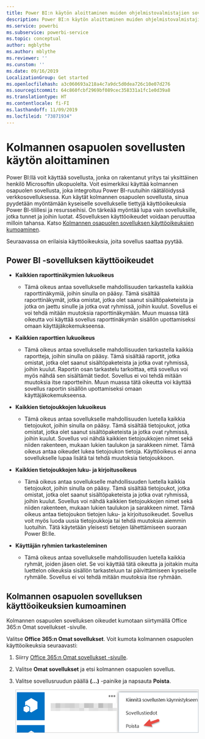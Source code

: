 ```yaml
---
title: Power BI:n käytön aloittaminen muiden ohjelmistovalmistajien sovellusten kanssa
description: Power BI:n käytön aloittaminen muiden ohjelmistovalmistajien sovellusten kanssa
ms.service: powerbi
ms.subservice: powerbi-service
ms.topic: conceptual
author: mgblythe
ms.author: mblythe
ms.reviewer: ''
ms.cunstom: ''
ms.date: 09/16/2019
LocalizationGroup: Get started
ms.openlocfilehash: a3c060693a218a4c7a9dc5d0dea726c10e07d276
ms.sourcegitcommit: 64c860fcbf2969bf089cec358331a1fc1e0d39a8
ms.translationtype: HT
ms.contentlocale: fi-FI
ms.lasthandoff: 11/09/2019
ms.locfileid: "73871934"
---
```

# <a name="get-started-with-third-party-apps"></a>Kolmannen osapuolen sovellusten käytön aloittaminen

Power BI:llä voit käyttää sovellusta, jonka on rakentanut yritys tai yksittäinen henkilö Microsoftin ulkopuolelta. Voit esimerkiksi käyttää kolmannen osapuolen sovellusta, joka integroituu Power BI-ruutuihin räätälöidyssä verkkosovelluksessa. Kun käytät kolmannen osapuolen sovellusta, sinua pyydetään myöntämään kyseiselle sovellukselle tiettyjä käyttöoikeuksia Power BI-tilillesi ja resursseihisi. On tärkeää myöntää lupa vain sovelluksille, jotka tunnet ja joihin luotat. 4Sovelluksen käyttöoikeudet voidaan peruuttaa milloin tahansa. Katso [Kolmannen osapuolen sovelluksen käyttöoikeuksien kumoaminen](#revoke).

Seuraavassa on erilaisia käyttöoikeuksia, joita sovellus saattaa pyytää.

## <a name="power-bi-app-permissions"></a>Power BI -sovelluksen käyttöoikeudet

* **Kaikkien raporttinäkymien lukuoikeus**
  
  * Tämä oikeus antaa sovellukselle mahdollisuuden tarkastella kaikkia raporttinäkymiä, joihin sinulla on pääsy. Tämä sisältää raporttinäkymät, jotka omistat, jotka olet saanut sisältöpaketeista ja jotka on jaettu sinulle ja jotka ovat ryhmissä, joihin kuulut. Sovellus ei voi tehdä mitään muutoksia raporttinäkymään. Muun muassa tätä oikeutta voi käyttää sovellus raporttinäkymän sisällön upottamiseksi omaan käyttäjäkokemukseensa.

* **Kaikkien raporttien lukuoikeus**
  
  * Tämä oikeus antaa sovellukselle mahdollisuuden tarkastella kaikkia raportteja, joihin sinulla on pääsy. Tämä sisältää raportit, jotka omistat, jotka olet saanut sisältöpaketeista ja jotka ovat ryhmissä, joihin kuulut. Raportin osan tarkastelu tarkoittaa, että sovellus voi myös nähdä sen sisältämät tiedot. Sovellus ei voi tehdä mitään muutoksia itse raportteihin. Muun muassa tätä oikeutta voi käyttää sovellus raportin sisällön upottamiseksi omaan käyttäjäkokemukseensa.

* **Kaikkien tietojoukkojen lukuoikeus**
  
  * Tämä oikeus antaa sovellukselle mahdollisuuden luetella kaikkia tietojoukot, joihin sinulla on pääsy. Tämä sisältää tietojoukot, jotka omistat, jotka olet saanut sisältöpaketeista ja jotka ovat ryhmissä, joihin kuulut. Sovellus voi nähdä kaikkien tietojoukkojen nimet sekä niiden rakenteen, mukaan lukien taulukon ja sarakkeen nimet. Tämä oikeus antaa oikeudet lukea tietojoukon tietoja. Käyttöoikeus ei anna sovellukselle lupaa lisätä tai tehdä muutoksia tietojoukkoon.
* **Kaikkien tietojoukkojen luku- ja kirjoitusoikeus**
  
  * Tämä oikeus antaa sovellukselle mahdollisuuden luetella kaikkia tietojoukot, joihin sinulla on pääsy. Tämä sisältää tietojoukot, jotka omistat, jotka olet saanut sisältöpaketeista ja jotka ovat ryhmissä, joihin kuulut. Sovellus voi nähdä kaikkien tietojoukkojen nimet sekä niiden rakenteen, mukaan lukien taulukon ja sarakkeen nimet. Tämä oikeus antaa tietojoukon tietojen luku- ja kirjoitusoikeudet. Sovellus voit myös luoda uusia tietojoukkoja tai tehdä muutoksia aiemmin luotuihin. Tätä käytetään yleisesti tietojen lähettämiseen suoraan Power BI:lle.

* **Käyttäjän ryhmien tarkasteleminen**
  
  * Tämä oikeus antaa sovellukselle mahdollisuuden luetella kaikkia ryhmät, joiden jäsen olet. Se voi käyttää tätä oikeutta ja joitakin muita luettelon oikeuksia sisällön tarkasteluun tai päivittämiseen kyseiselle ryhmälle. Sovellus ei voi tehdä mitään muutoksia itse ryhmään.

<a name="revoke"/>

## <a name="revoke-third-party-app-permissions"></a>Kolmannen osapuolen sovelluksen käyttöoikeuksien kumoaminen

Kolmannen osapuolen sovelluksen oikeudet kumotaan siirtymällä Office 365:n Omat sovellukset -sivulle.

Valitse **Office 365:n Omat sovellukset**. Voit kumota kolmannen osapuolen käyttöoikeuksia seuraavasti:

1. Siirry [Office 365:n Omat sovellukset -sivulle](https://portal.office.com/myapps).

2. Valitse **Omat sovellukset** ja etsi kolmannen osapuolen sovellus.

3. Valitse sovellusruudun päällä **(...)**  -painike ja napsauta **Poista**.

   ![Poista](media/service-power-bi-get-started-third-party-apps/remove.png)